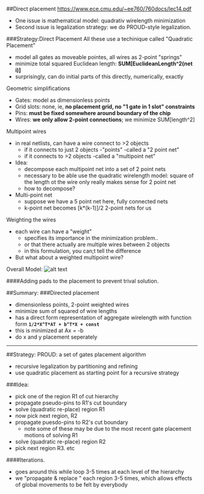 ##Direct placement
https://www.ece.cmu.edu/~ee760/760docs/lec14.pdf


- One issue is mathematical model: quadrativ wirelength minimization
- Second issue is legalization strategy: we do PROUD-style legalization.

###Strategy:Direct Placement
All these use a techinique called "Quadratic Placement"
- model all gates as moveable pointes, all wires as 2-point "springs"
- minimize total squared Euclidean length: **SUM[EuclideanLength^2(net i)]**
- surprisingly, can do initial parts of this directly, numerically, exactly

Geometric simplifications
- Gates: model as dimensionless points
- Grid slots: none, ie, **no placement grid, no "1 gate in 1 slot" constraints**
- Pins: **must be fixed somewhere around boundary of the chip**
- Wires: **we only allow 2-point connections**; we minimize SUM[length^2]

Multipoint wires
- in real netlists, can have a wire connect to >2 objects
  - if it connects to just 2 objects -"points" -called a "2 point net"
  - if it connects to >2 objects -called a "multipoint net"
- Idea:
  - decompose each multipoint net into a set of 2 point nets
  - necessary to be able use the quadratic wirelength model: square of the length ot the wire only really makes sense for 2 point net
  - how to decompose?
- Multi-point net  
    - suppose we have a 5 point net here, fully connected nets  
    - k-point net becomes [k*(k-1)]/2 2-point nets for us

Weighting the wires
- each wire can have a "weight"
  - specifies its importance in the minimization problem..
  - or that there actually are multiple wires between 2 objects
  - in this formulation, you can;t tell the difference  
- But what about a weighted multipoint wire?

Overall Model:
![alt text](https://github.com/lvang5378/Physical-Design-Note/blob/master/placement/pics/placement%20III%20overall%20model.PNG)

####Adding pads to the placement to prevent trival solution.

##Summary:
###Directed placement
- dimensionless points, 2-point weighted wires
- minimize sum of squared of wire lengths
- has a direct form representation of aggregate wirelength with function form **` 1/2*X^T*AT + b^T*X + const `**
- this is minimized at Ax = -b
- do x and y placement seperately

---

##Strategy: PROUD: a set of gates placement algorithm 
- recursive legalization by partitioning and refining
- use quadratic placement as starting point for a recursive strategy

###Idea:
- pick one of the region R1 of cut hierarchy
- propagate pseudo-pins to R1's cut boundary
- solve (quadratic re-place) region R1
- now pick next region, R2
- propagate puesdo-pins to R2's cut boundary
  - note some of these may be due to the most recent gate placement motions of solving R1
- solve (quadratic re-place) region R2
- pick next region R3. etc

####Iterations. 
- goes around this while loop 3-5 times at each level of the hierarchy
- we "propagate & replace " each region 3-5 times, which allows effects of global movements to be felt by everybody


